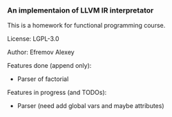 ### An implementaion of LLVM IR interpretator

This is a homework for functional programming course.

License: LGPL-3.0

Author: Efremov Alexey

Features done (append only):

- Parser of factorial

Features in progress (and TODOs):

- Parser (need add global vars and maybe attributes)
